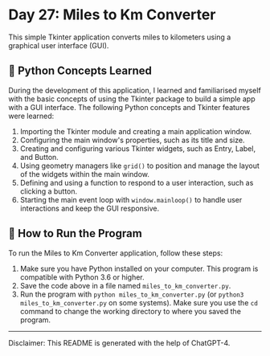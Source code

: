 # Day 27: Miles to Km Converter

This simple Tkinter application converts miles to kilometers using a graphical user interface (GUI).

## 🐍 Python Concepts Learned

During the development of this application, I learned and familiarised myself with the basic concepts of using the
Tkinter package to build a simple app with a GUI interface. The following Python concepts and Tkinter features were
learned:

1. Importing the Tkinter module and creating a main application window.
2. Configuring the main window's properties, such as its title and size.
3. Creating and configuring various Tkinter widgets, such as Entry, Label, and Button.
4. Using geometry managers like `grid()` to position and manage the layout of the widgets within the main window.
5. Defining and using a function to respond to a user interaction, such as clicking a button.
6. Starting the main event loop with `window.mainloop()` to handle user interactions and keep the GUI responsive.

## 🚀 How to Run the Program

To run the Miles to Km Converter application, follow these steps:

1. Make sure you have Python installed on your computer. This program is compatible with Python 3.6 or higher.
2. Save the code above in a file named `miles_to_km_converter.py`.
3. Run the program with `python miles_to_km_converter.py` (or
   `python3 miles_to_km_converter.py` on some systems). Make sure you use the `cd` command to change the working
   directory to where you saved the program.

---

Disclaimer: This README is generated with the help of ChatGPT-4.
